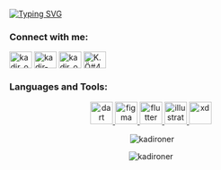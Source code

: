 
[![Typing SVG](https://readme-typing-svg.herokuapp.com?color=FFBD14&background=FFD3E900&center=true&vCenter=true&lines=Hi+!+I'm+Kadir+Oner;Flutter+Developer+%26+UI+Designer)](https://git.io/typing-svg)


<h3 align="left">Connect with me:</h3>
<p align="left">
<a href="https://twitter.com/kadir_oner46" target="blank"><img align="center" src="https://raw.githubusercontent.com/rahuldkjain/github-profile-readme-generator/master/src/images/icons/Social/twitter.svg" alt="kadir_oner46" height="30" width="40" /></a>
<a href="https://linkedin.com/in/kadir-oner" target="blank"><img align="center" src="https://raw.githubusercontent.com/rahuldkjain/github-profile-readme-generator/master/src/images/icons/Social/linked-in-alt.svg" alt="kadir-oner" height="30" width="40" /></a>
<a href="https://instagram.com/kadir_oner46" target="blank"><img align="center" src="https://raw.githubusercontent.com/rahuldkjain/github-profile-readme-generator/master/src/images/icons/Social/instagram.svg" alt="kadir_oner46" height="30" width="40" /></a>
<a href="https://discord.gg/K.Ö#4787" target="blank"><img align="center" src="https://raw.githubusercontent.com/rahuldkjain/github-profile-readme-generator/master/src/images/icons/Social/discord.svg" alt="K.Ö#4787" height="30" width="40" /></a>
</p>

<h3 align="left">Languages and Tools:</h3>
<p align="center"> <a href="https://dart.dev" target="_blank" rel="noreferrer"> <img src="https://www.vectorlogo.zone/logos/dartlang/dartlang-icon.svg" alt="dart" width="40" height="40"/> </a> <a href="https://www.figma.com/" target="_blank" rel="noreferrer"> <img src="https://www.vectorlogo.zone/logos/figma/figma-icon.svg" alt="figma" width="40" height="40"/> </a> <a href="https://flutter.dev" target="_blank" rel="noreferrer"> <img src="https://www.vectorlogo.zone/logos/flutterio/flutterio-icon.svg" alt="flutter" width="40" height="40"/> </a> <a href="https://www.adobe.com/in/products/illustrator.html" target="_blank" rel="noreferrer"> <img src="https://www.vectorlogo.zone/logos/adobe_illustrator/adobe_illustrator-icon.svg" alt="illustrator" width="40" height="40"/> </a> <a href="https://www.adobe.com/products/xd.html" target="_blank" rel="noreferrer"> <img src="https://cdn.worldvectorlogo.com/logos/adobe-xd.svg" alt="xd" width="40" height="40"/> </a> </p>

<p align="center" >&nbsp;<img align="center" src="https://github-readme-stats.vercel.app/api?username=kadironer&show_icons=true&theme=synthwave&locale=en" alt="kadironer" /></p>

<p align="center"><img align="center" src="https://github-readme-stats.vercel.app/api/top-langs?username=kadironer&show_icons=true&theme=gruvbox&locale=en&layout=compact" alt="kadironer" /></p>



